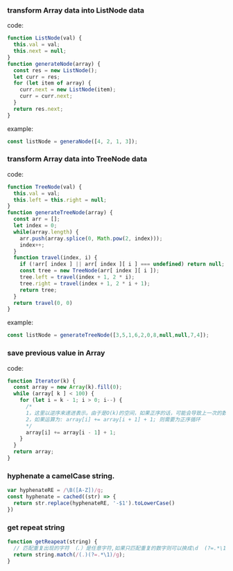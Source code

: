 ### transform Array data into ListNode data

code:

```javascript
function ListNode(val) {
  this.val = val;
  this.next = null;
}
function generateNode(array) {
  const res = new ListNode();
  let curr = res;
  for (let item of array) {
    curr.next = new ListNode(item);
    curr = curr.next;
  }
  return res.next;
}
```

example:

```javascript
const listNode = generaNode([4, 2, 1, 3]);
```

### transform Array data into TreeNode data

code:
```javascript
function TreeNode(val) {
  this.val = val;
  this.left = this.right = null;
}
function generateTreeNode(array) {
  const arr = [];
  let index = 0;
  while(array.length) {
    arr.push(array.splice(0, Math.pow(2, index)));
    index++;
  }
  function travel(index, i) {
    if (!arr[ index ] || arr[ index ][ i ] === undefined) return null;
    const tree = new TreeNode(arr[ index ][ i ]);
    tree.left = travel(index + 1, 2 * i);
    tree.right = travel(index + 1, 2 * i + 1);
    return tree;
  }
  return travel(0, 0)
}
```

example:

```javascript
const listNode = generateTreeNode([3,5,1,6,2,0,8,null,null,7,4]);
```

### save previous value in Array

code:

```javascript
function Iterator(k) {
  const array = new Array(k).fill(0);
  while (array[ k ] < 100) {
    for (let i = k - 1; i > 0; i--) {
      /* 
      1，这里以逆序来递进表示。由于是O(k)的空间，如果正序的话，可能会导致上一次的数据被污染
      2，如果运算为: array[i] += array[i + 1] + 1; 则需要为正序循环
      */
      array[i] += array[i - 1] + 1;
    }
  }
  return array;
}
```

### hyphenate a camelCase string.
```javascript
var hyphenateRE = /\B([A-Z])/g;
const hyphenate = cached((str) => {
  return str.replace(hyphenateRE, '-$1').toLowerCase()
})
```

### get repeat string
```javascript
function getReapeat(string) {
  // 匹配重复出现的字符 （.）是任意字符,如果只匹配重复的数字则可以换成\d  (?=.*\1) 是断言 表示任意字符与第一个捕获的内容至少出现了两次
  return string.match(/(.)(?=.*\1)/g);
}
```